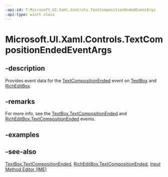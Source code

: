 ```yaml
---
-api-id: T:Microsoft.UI.Xaml.Controls.TextCompositionEndedEventArgs
-api-type: winrt class
---
```


<!-- Class syntax.
public class TextCompositionEndedEventArgs : Windows.UI.Xaml.Controls.ITextCompositionEndedEventArgs
-->

# Microsoft.UI.Xaml.Controls.TextCompositionEndedEventArgs

## -description
Provides event data for the [TextCompositionEnded](textbox_textcompositionended.md) event on [TextBox](textbox.md) and [RichEditBox](richeditbox.md).

## -remarks
For more info, see the [TextBox.TextCompositionEnded](textbox_textcompositionended.md) and [RichEditBox.TextCompositionEnded](richeditbox_textcompositionended.md) events.

## -examples

## -see-also
[TextBox.TextCompositionEnded](textbox_textcompositionended.md), [RichEditBox.TextCompositionEnded](richeditbox_textcompositionended.md), [Input Method Editor (IME)](/previous-versions/windows/apps/hh967427(v=win.10))
